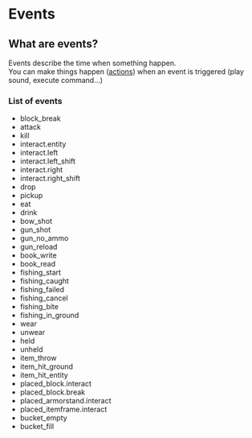 # Events

## What are events?

Events describe the time when something happen.\
You can make things happen ([actions](actions.md)) when an event is triggered (play sound, execute command...)

### List of events

* block\_break
* attack
* kill
* interact.entity
* interact.left
* interact.left\_shift
* interact.right
* interact.right\_shift
* drop
* pickup
* eat
* drink
* bow\_shot
* gun\_shot
* gun\_no\_ammo
* gun\_reload
* book\_write
* book\_read
* fishing\_start
* fishing\_caught
* fishing\_failed
* fishing\_cancel
* fishing\_bite
* fishing\_in\_ground
* wear
* unwear
* held
* unheld
* item\_throw
* item\_hit\_ground
* item\_hit\_entity
* placed\_block.interact
* placed\_block.break
* placed\_armorstand.interact
* placed\_itemframe.interact
* bucket\_empty
* bucket\_fill
